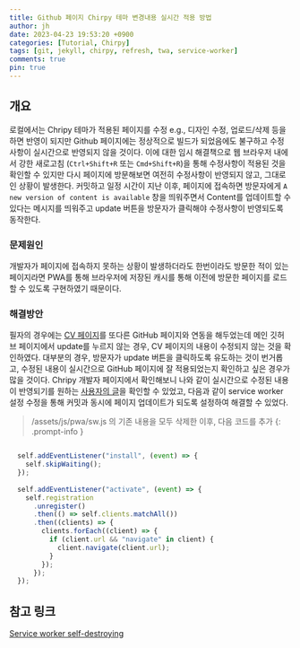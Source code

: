 ```yaml
---
title: Github 페이지 Chirpy 테마 변경내용 실시간 적용 방법
author: jh
date: 2023-04-23 19:53:20 +0900
categories: [Tutorial, Chirpy]
tags: [git, jekyll, chirpy, refresh, twa, service-worker]
comments: true
pin: true
---
```


## 개요

로컬에서는 Chripy 테마가 적용된 페이지를 수정 e.g., 디자인 수정, 업로드/삭제 등을 하면 반영이 되지만 Github 페이지에는 정상적으로 빌드가 되었음에도 불구하고 수정사항이 실시간으로 반영되지 않을 것이다.
이에 대한 임시 해결책으로 웹 브라우저 내에서 강한 새로고침 (`Ctrl+Shift+R` 또는 `Cmd+Shift+R`)을 통해 수정사항이 적용된 것을 확인할 수 있지만 다시 페이지에 방문해보면 여전히 수정사항이 반영되지 않고, 그대로인 상황이 발생한다.
커밋하고 일정 시간이 지난 이후, 페이지에 접속하면 방문자에게 `A new version of content is available` 창을 띄워주면서 Content를 업데이트할 수 있다는 메시지를 띄워주고 update 버튼을 방문자가 클릭해야 수정사항이 반영되도록 동작한다. 

### 문제원인
개발자가 페이지에 접속하지 못하는 상황이 발생하더라도 한번이라도 방문한 적이 있는 페이지라면 PWA를 통해 브라우저에 저장된 캐시를 통해 이전에 방문한 페이지를 로드할 수 있도록 구현하였기 때문이다. 

### 해결방안
필자의 경우에는 [CV 페이지](https://friendlyvillain.github.io/digital_cv/)를 또다른 GitHub 페이지와 연동을 해두었는데 메인 깃허브 페이지에서 update를 누르지 않는 경우, CV 페이지의 내용이 수정되지 않는 것을 확인하였다. 
대부분의 경우, 방문자가 update 버튼을 클릭하도록 유도하는 것이 번거롭고, 수정된 내용이 실시간으로 GitHub 페이지에 잘 적용되었는지 확인하고 싶은 경우가 많을 것이다.
Chripy 개발자 페이지에서 확인해보니 나와 같이 실시간으로 수정된 내용이 반영되기를 원하는 [사용자의 글](https://github.com/cotes2020/jekyll-theme-chirpy/issues/527#issuecomment-1079998986)을 확인할 수 있었고, 다음과 같이 service worker 설정 수정을 통해 커밋과 동시에 페이지 업데이트가 되도록 설정하여 해결할 수 있었다.

> /assets/js/pwa/sw.js 의 기존 내용을 모두 삭제한 이후, 다음 코드를 추가
{: .prompt-info }

```js

  self.addEventListener("install", (event) => {
    self.skipWaiting();
  });
  
  self.addEventListener("activate", (event) => {
    self.registration
      .unregister()
      .then(() => self.clients.matchAll())
      .then((clients) => {
        clients.forEach((client) => {
          if (client.url && "navigate" in client) {
            client.navigate(client.url);
          }
        });
      });
  });

  ``` 


## 참고 링크

[Service worker self-destroying](https://github.com/NekR/self-destroying-sw)